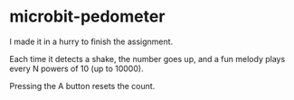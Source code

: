 # microbit-pedometer
I made it in a hurry to finish the assignment.

Each time it detects a shake, the number goes up, and a fun melody plays every N powers of 10 (up to 10000).

Pressing the A button resets the count.
